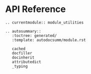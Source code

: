# API Reference

```{eval-rst}
.. currentmodule:: module_utilities

.. autosummary::
   :toctree: generated/
   :template: autodocsumm/module.rst

   cached
   docfiller
   docinherit
   attributedict
   _typing

```
